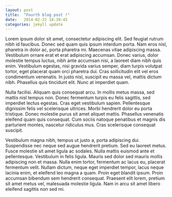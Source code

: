 ```yaml
---
layout: post
title:  "Fourth blog post !"
date:   2014-02-22 18:39:45
categories: jekyll update
---
```


Lorem ipsum dolor sit amet, consectetur adipiscing elit. Sed feugiat rutrum nibh id faucibus. Donec sed quam quis ipsum interdum porta. Nam eros nisl, pharetra in dolor ac, porta pharetra mi. Maecenas vitae adipiscing massa. Vestibulum ornare erat et erat adipiscing accumsan. Donec varius, dolor molestie tempus luctus, nibh ante accumsan nisi, a laoreet diam nibh quis enim. Vestibulum egestas, nisi gravida varius semper, diam turpis volutpat tortor, eget placerat quam orci pharetra dui. Cras sollicitudin elit vel eros condimentum venenatis. In justo nisl, suscipit eu massa vel, mattis dictum nibh. Phasellus quis tincidunt elit. Nunc at imperdiet quam.

Nulla facilisi. Aliquam quis consequat arcu. In mollis metus massa, sed mattis nisl tempus non. Donec fermentum turpis eu felis sagittis, sed imperdiet lectus egestas. Cras eget vestibulum sapien. Pellentesque dignissim felis vel scelerisque ultrices. Morbi hendrerit dolor eu porta tristique. Donec molestie purus sit amet aliquet mattis. Phasellus venenatis eleifend quam quis consequat. Cum sociis natoque penatibus et magnis dis parturient montes, nascetur ridiculus mus. Cras scelerisque consequat suscipit.

Vestibulum magna nibh, tempus ut justo a, porta adipiscing dui. Suspendisse nec neque sed augue hendrerit pretium. Sed eu laoreet metus. Fusce molestie sit amet ligula ac sodales. Nulla mattis euismod ante et pellentesque. Vestibulum in felis ligula. Mauris sed dolor sed mauris mollis adipiscing non et massa. Nulla enim tortor, fermentum ac lacus eu, placerat fermentum velit. Nullam dictum, neque eget imperdiet tempor, lacus neque lacinia enim, et eleifend leo magna a quam. Proin eget blandit ipsum. Proin accumsan bibendum sem hendrerit consequat. Praesent elit lorem, pretium sit amet metus vel, malesuada molestie ligula. Nam in arcu sit amet libero eleifend sagittis non sed mi.